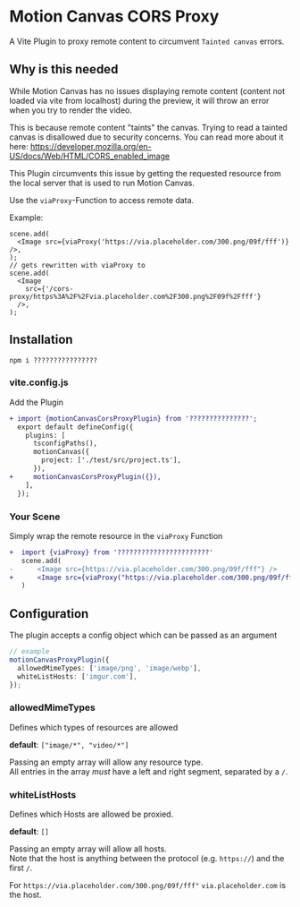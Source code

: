 # Motion Canvas CORS Proxy

A Vite Plugin to proxy remote content to circumvent `Tainted canvas` errors.

## Why is this needed

While Motion Canvas has no issues displaying remote content (content not loaded
via vite from localhost) during the preview, it will throw an error when you try
to render the video.

This is because remote content "taints" the canvas. Trying to read a tainted
canvas is disallowed due to security concerns. You can read more about it here:
https://developer.mozilla.org/en-US/docs/Web/HTML/CORS_enabled_image

This Plugin circumvents this issue by getting the requested resource from the
local server that is used to run Motion Canvas.

Use the `viaProxy`-Function to access remote data.

Example:

```tsx
scene.add(
  <Image src={viaProxy('https://via.placeholder.com/300.png/09f/fff')} />,
);
// gets rewritten with viaProxy to
scene.add(
  <Image
    src={'/cors-proxy/https%3A%2F%2Fvia.placeholder.com%2F300.png%2F09f%2Ffff'}
  />,
);
```

## Installation

`npm i ????????????????`

### vite.config.js

Add the Plugin

```diff
+ import {motionCanvasCorsProxyPlugin} from '???????????????';
  export default defineConfig({
    plugins: [
      tsconfigPaths(),
      motionCanvas({
        project: ['./test/src/project.ts'],
      }),
+     motionCanvasCorsProxyPlugin({}),
    ],
  });

```

### Your Scene

Simply wrap the remote resource in the `viaProxy` Function

```diff
+  import {viaProxy} from '???????????????????????'
   scene.add(
-      <Image src={https://via.placeholder.com/300.png/09f/fff"} />
+      <Image src={viaProxy("https://via.placeholder.com/300.png/09f/fff")} />
   )
```

## Configuration

The plugin accepts a config object which can be passed as an argument

```ts
// example
motionCanvasProxyPlugin({
  allowedMimeTypes: ['image/png', 'image/webp'],
  whiteListHosts: ['imgur.com'],
});
```

### allowedMimeTypes

Defines which types of resources are allowed

**default**: `["image/*", "video/*"]`

Passing an empty array will allow any resource type.  
All entries in the array _must_ have a left and right segment, separated by a
`/`.

### whiteListHosts

Defines which Hosts are allowed be proxied.

**default**: `[]`

Passing an empty array will allow all hosts.  
Note that the host is anything between the protocol (e.g. `https://`) and the
first `/`.

For `https://via.placeholder.com/300.png/09f/fff"` `via.placeholder.com` is the
host.

